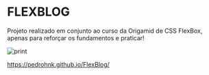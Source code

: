 # FLEXBLOG

Projeto realizado em conjunto ao curso da Origamid de CSS FlexBox, apenas para reforçar os fundamentos e praticar!


![print](https://user-images.githubusercontent.com/67346737/107457280-880ba980-6b30-11eb-90d2-e8df3edf7ce1.JPG)

https://pedrohnk.github.io/FlexBlog/
